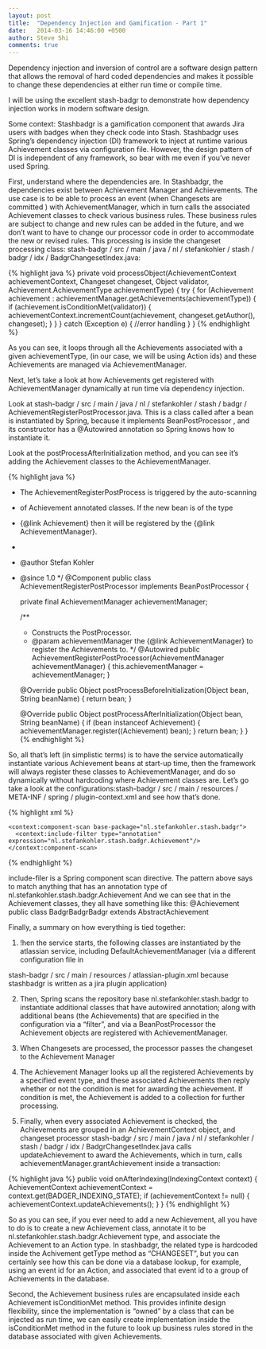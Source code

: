 ```yaml
---
layout: post
title:  "Dependency Injection and Gamification - Part 1"
date:   2014-03-16 14:46:00 +0500
author: Steve Shi
comments: true
---
```


Dependency injection and inversion of control are a software design pattern that allows the removal of hard coded dependencies and makes it possible to change these dependencies at either run time or compile time.

I will be using the excellent stash-badgr to demonstrate how dependency injection works in modern software design.

Some context: Stashbadgr is a gamification component that awards Jira users with badges when they check code into Stash. Stashbadgr uses Spring’s dependency injection (DI) framework to inject at runtime various Achievement classes via configuration file.  However, the design pattern of DI is independent of any framework, so  bear with me even if you’ve never used Spring.

<!--more-->

First, understand where the dependencies are.  In Stashbadgr, the dependencies exist between Achievement Manager and Achievements.  The use case is to be able to process an event (when Changesets are committed ) with AchievementManager, which in turn calls the associated Achievement classes to check various business rules. These business rules are subject to change and new rules can be added in the future, and we don’t want to have to change our processor code in order to accommodate the new or revised rules.  This processing is inside the changeset processing class:  stash-badgr / src / main / java / nl / stefankohler / stash / badgr / idx / BadgrChangesetIndex.java:

{% highlight java %}
private void processObject(AchievementContext achievementContext, Changeset changeset,
                               Object validator, Achievement.AchievementType achievementType) {
    try {
        for (Achievement achievement : achievementManager.getAchievements(achievementType)) {
            if (achievement.isConditionMet(validator)) {
                achievementContext.incrementCount(achievement, changeset.getAuthor(), changeset);
            }
        }
    } catch (Exception e) {
        //error handling
    }
}
{% endhighlight %}

As you can see, it loops through all the Achievements associated with a given achievementType, (in our case, we will be using Action ids)  and these Achievements are managed via AchievementManager.

Next, let’s take a look at how Achievements get registered with AchievementManager dynamically at run time via dependency injection.

Look at stash-badgr / src / main / java / nl / stefankohler / stash / badgr / AchievementRegisterPostProcessor.java.  This is a class called after a bean is instantiated by Spring, because it implements BeanPostProcessor , and its constructor has a @Autowired annotation so Spring knows how to instantiate it.

Look at the postProcessAfterInitialization method, and you can see it’s adding the Achievement classes to the AchievementManager.

{% highlight java %}
 * The AchievementRegisterPostProcess is triggered by the auto-scanning
 * of  Achievement annotated classes. If the new bean is of the type
 * {@link Achievement} then it will be registered by the {@link AchievementManager}.
 * 
 * @author Stefan Kohler
 * @since 1.0
 */
@Component
public class AchievementRegisterPostProcessor implements BeanPostProcessor {

    private final AchievementManager achievementManager;

    /**
     * Constructs the PostProcessor.
     * @param achievementManager the {@link AchievementManager} to register the Achievements to.
     */
    @Autowired
    public AchievementRegisterPostProcessor(AchievementManager achievementManager) {
        this.achievementManager = achievementManager;
    }

    @Override
    public Object postProcessBeforeInitialization(Object bean, String beanName) {
        return bean;
    }

    @Override
    public Object postProcessAfterInitialization(Object bean, String beanName) {
        if (bean instanceof Achievement) {
            achievementManager.register((Achievement) bean);
        }
        return bean;
    }
}
{% endhighlight %}

So, all that’s left (in simplistic terms) is to have the service automatically instantiate various Achievement beans at start-up time, then the framework will always register these classes to AchievementManager, and do so dynamically without hardcoding where Achievement classes are.   Let’s go take a look at the configurations:stash-badgr / src / main / resources / META-INF / spring / plugin-context.xml and see how that’s done.

{% highlight xml %}
<?xml version="1.0" encoding="UTF-8"?>
<beans xmlns="http://www.springframework.org/schema/beans"
       xmlns:xsi="http://www.w3.org/2001/XMLSchema-instance"
       xmlns:context="http://www.springframework.org/schema/context"
       xsi:schemaLocation="http://www.springframework.org/schema/beans
           http://www.springframework.org/schema/beans/spring-beans-2.5.xsd
           http://www.springframework.org/schema/context
           http://www.springframework.org/schema/context/spring-context-2.5.xsd">

    <context:component-scan base-package="nl.stefankohler.stash.badgr">
      <context:include-filter type="annotation" expression="nl.stefankohler.stash.badgr.Achievement"/>
    </context:component-scan>

</beans>
{% endhighlight %}

include-filer is a Spring component scan directive. The pattern above says to match anything that has an annotation type of nl.stefankohler.stash.badgr.Achievement And we can see that in the Achievement classes, they all have something like this:
@Achievement
public class BadgrBadgrBadgr extends AbstractAchievement

Finally, a summary on how everything is tied together:

1. !hen the service starts, the following classes are instantiated by the atlassian service, including DefaultAchievementManager (via a different configuration file in

stash-badgr / src / main / resources / atlassian-plugin.xml because stashbadgr is written as a jira plugin application)

2. Then, Spring scans the repository base nl.stefankohler.stash.badgr to instantiate additional classes that have autowired annotation; along with additional beans (the Achievements) that are specified in the configuration via a “filter”, and via a BeanPostProcessor the Achievement objects are registered with AchievementManager.

3. When Changesets are processed, the processor passes the changeset to the Achievement Manager

4. The Achievement Manager looks up all the registered Achievements by a specified event type, and these associated Achievements then reply whether or not the condition is met for awarding the achievement.  If condition is met, the Achievement is added to a collection for further processing.

5. Finally, when every associated Achievement is checked, the Achievements are grouped in an AchievementContext object, and changeset processor stash-badgr / src / main / java / nl / stefankohler / stash / badgr / idx / BadgrChangesetIndex.java calls updateAchievement to award the Achievements, which in turn, calls achievementManager.grantAchievement inside a transaction:

{% highlight java %}
public void onAfterIndexing(IndexingContext context) {
    AchievementContext achievementContext = context.get(BADGER_INDEXING_STATE);
    if (achievementContext != null) {
        achievementContext.updateAchievements();
    }
}
{% endhighlight %}

So as you can see, if you ever need to add a new Achievement, all you have to do is to create a new Achievement class, annotate it to be nl.stefankohler.stash.badgr.Achievement type, and associate the Achievement to an Action type. In stashbadgr, the related type is hardcoded inside the Achivement getType method as “CHANGESET”, but you can certainly see how this can be done via a database lookup, for example, using an event id for an Action, and associated that event id to a group of Achievements in the database.

Second, the Achievement business rules are encapsulated inside each Achievement isConditionMet method. This provides infinite design flexibility, since the implementation is “owned” by a class that can be injected as run time, we can easily create implementation inside the isConditionMet method in the future to look up business rules stored in the database associated with given Achievements.